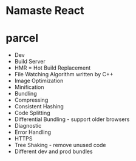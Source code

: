 # Namaste React

# parcel
- Dev
- Build Server
- HMR = Hot Build Replacement
- File Watching Algorithm written by C++
- Image Optimization
- Minification
- Bundling
- Compressing 
- Consistent Hashing 
- Code Splitting 
- Differential Bundling - support older browsers
- Diagnostic
- Error Handling
- HTTPS
- Tree Shaking - remove unused code 
- Different dev and prod bundles 
